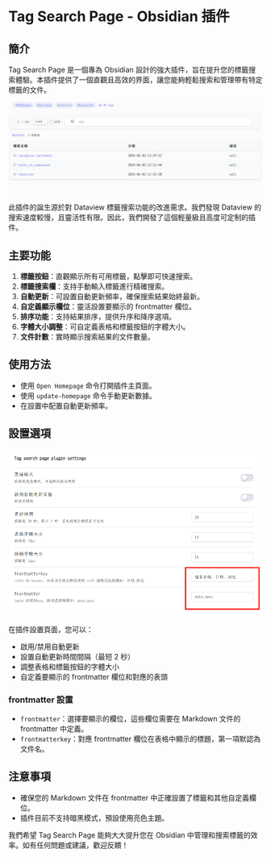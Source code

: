 # Tag Search Page - Obsidian 插件

## 簡介
Tag Search Page 是一個專為 Obsidian 設計的強大插件，旨在提升您的標籤搜索體驗。本插件提供了一個直觀且高效的界面，讓您能夠輕鬆搜索和管理帶有特定標籤的文件。

![插件界面預覽](image.png)

此插件的誕生源於對 Dataview 標籤搜索功能的改進需求。我們發現 Dataview 的搜索速度較慢，且靈活性有限。因此，我們開發了這個輕量級且高度可定制的插件。

## 主要功能
1. **標籤按鈕**：直觀顯示所有可用標籤，點擊即可快速搜索。
2. **標籤搜索欄**：支持手動輸入標籤進行精確搜索。
3. **自動更新**：可設置自動更新頻率，確保搜索結果始終最新。
4. **自定義顯示欄位**：靈活設置要顯示的 frontmatter 欄位。
5. **排序功能**：支持結果排序，提供升序和降序選項。
6. **字體大小調整**：可自定義表格和標籤按鈕的字體大小。
7. **文件計數**：實時顯示搜索結果的文件數量。

## 使用方法
- 使用 `Open Homepage` 命令打開插件主頁面。
- 使用 `update-homepage` 命令手動更新數據。
- 在設置中配置自動更新頻率。

## 設置選項
![設置界面](image-1.png)

在插件設置頁面，您可以：
- 啟用/禁用自動更新
- 設置自動更新時間間隔（最短 2 秒）
- 調整表格和標籤按鈕的字體大小
- 自定義要顯示的 frontmatter 欄位和對應的表頭

### frontmatter 設置
- `frontmatter`：選擇要顯示的欄位，這些欄位需要在 Markdown 文件的 frontmatter 中定義。
- `frontmatterkey`：對應 frontmatter 欄位在表格中顯示的標題，第一項默認為文件名。

## 注意事項
- 確保您的 Markdown 文件在 frontmatter 中正確設置了標籤和其他自定義欄位。
- 插件目前不支持暗黑模式，預設使用亮色主題。

我們希望 Tag Search Page 能夠大大提升您在 Obsidian 中管理和搜索標籤的效率。如有任何問題或建議，歡迎反饋！
